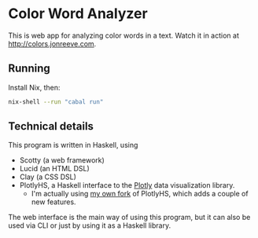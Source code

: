 # Color Word Analyzer

This is web app for analyzing color words in a text. Watch it in action at http://colors.jonreeve.com.

## Running

Install Nix, then: 

``` sh
nix-shell --run "cabal run"
```

## Technical details

This program is written in Haskell, using 

 - Scotty (a web framework)
 - Lucid (an HTML DSL)
 - Clay (a CSS DSL) 
 - PlotlyHS, a Haskell interface to the [Plotly](https://plotly.com/) data visualization library. 
   - I'm actually using [my own fork](https://github.com/JonathanReeve/plotlyhs) of PlotlyHS, which adds a couple of new features.
 
The web interface is the main way of using this program, but it can also be used via CLI or just by using it as a Haskell library. 
